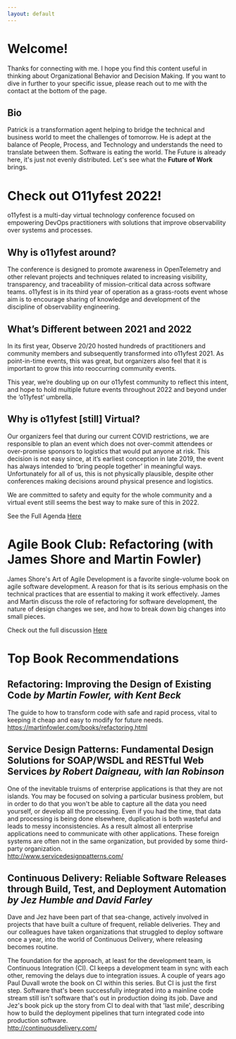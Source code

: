 ```yaml
---
layout: default
---
```


# Welcome!

Thanks for connecting with me.  I hope you find this content useful in thinking about Organizational Behavior and Decision Making.  If you want to dive in further to your specific issue, please reach out to me with the contact at the bottom of the page.

## Bio

Patrick is a transformation agent helping to bridge the technical and business world to meet the challenges of tomorrow.  He is adept at the balance of People, Process, and Technology and understands the need to translate between them.  Software is eating the world.  The Future is already here, it's just not evenly distributed.  Let's see what the **Future of Work** brings.

# Check out O11yfest 2022!

o11yfest is a multi-day virtual technology conference focused on empowering DevOps practitioners with solutions that improve observability over systems and processes.

## Why is o11yfest around?

The conference is designed to promote awareness in OpenTelemetry and other relevant projects and techniques related to increasing visibility, transparency, and traceability of mission-critical data across software teams. o11yfest is in its third year of operation as a grass-roots event whose aim is to encourage sharing of knowledge and development of the discipline of observability engineering.

## What’s Different between 2021 and 2022

In its first year, Observe 20/20 hosted hundreds of practitioners and community members and subsequently transformed into o11yfest 2021. As point-in-time events, this was great, but organizers also feel that it is important to grow this into reoccurring community events.

This year, we’re doubling up on our o11yfest community to reflect this intent, and hope to hold multiple future events throughout 2022 and beyond under the ‘o11yfest’ umbrella.

## Why is o11yfest [still] Virtual?

Our organizers feel that during our current COVID restrictions, we are responsible to plan an event which does not over-commit attendees or over-promise sponsors to logistics that would put anyone at risk. This decision is not easy since, at it’s earliest conception in late 2019, the event has always intended to ‘bring people together’ in meaningful ways. Unfortunately for all of us, this is not physically plausible, despite other conferences making decisions around physical presence and logistics.

We are committed to safety and equity for the whole community and a virtual event still seems the best way to make sure of this in 2022.

See the Full Agenda <a href="https://o11yfest.org/agenda"> Here </a>

# Agile Book Club: Refactoring (with James Shore and Martin Fowler)

James Shore's Art of Agile Development is a favorite single-volume book on agile software development. A reason for that is its serious emphasis on the technical practices that are essential to making it work effectively. James and Martin discuss the role of refactoring for software development, the nature of design changes we see, and how to break down big changes into small pieces.

Check out the full discussion <a href="https://www.jamesshore.com/v2/books/aoad2/book_club/refactoring"> Here </a>

# Top Book Recommendations

## Refactoring: Improving the Design of Existing Code *by Martin Fowler, with Kent Beck* <br>
The guide to how to transform code with safe and rapid process, vital to keeping it cheap and easy to modify for future needs. <br>
https://martinfowler.com/books/refactoring.html

## Service Design Patterns: Fundamental Design Solutions for SOAP/WSDL and RESTful Web Services *by Robert Daigneau, with Ian Robinson* <br>
One of the inevitable truisms of enterprise applications is that they are not islands. You may be focused on solving a particular business problem, but in order to do that you won't be able to capture all the data you need yourself, or develop all the processing. Even if you had the time, that data and processing is being done elsewhere, duplication is both wasteful and leads to messy inconsistencies. As a result almost all enterprise applications need to communicate with other applications. These foreign systems are often not in the same organization, but provided by some third-party organization. <br>
http://www.servicedesignpatterns.com/

## Continuous Delivery: Reliable Software Releases through Build, Test, and Deployment Automation *by Jez Humble and David Farley* <br>
Dave and Jez have been part of that sea-change, actively involved in projects that have built a culture of frequent, reliable deliveries. They and our colleagues have taken organizations that struggled to deploy software once a year, into the world of Continuous Delivery, where releasing becomes routine.

The foundation for the approach, at least for the development team, is Continuous Integration (CI). CI keeps a development team in sync with each other, removing the delays due to integration issues. A couple of years ago Paul Duvall wrote the book on CI within this series. But CI is just the first step. Software that's been successfully integrated into a mainline code stream still isn't software that's out in production doing its job. Dave and Jez's book pick up the story from CI to deal with that 'last mile', describing how to build the deployment pipelines that turn integrated code into production software.  <br>
http://continuousdelivery.com/





